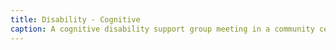 ```yaml
---
title: Disability - Cognitive
caption: A cognitive disability support group meeting in a community center.
---
```

